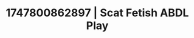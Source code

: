 ---
categories:
- Thigh worship
- Immersive passion
- Choking kink
- Soft bondage
- Pierced & proud
image: /assets/images/1747800862897.jpg
layout: post
seo:
  description: Featured content with exclusive Scat Fetish, ABDL Play. HD images available.
  keywords: Scat Fetish, ABDL Play
  og_image: /assets/images/1747800862897.jpg
  schema_type: VisualArtwork
tags:
- ABDL Play
- Scat Fetish
- '#1747800862897'
title: 1747800862897 | Scat Fetish ABDL Play
---